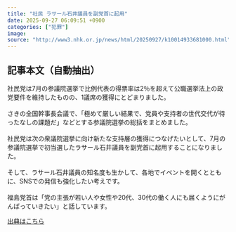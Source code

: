 ```yaml
---
title: "社民 ラサール石井議員を副党首に起用"
date: 2025-09-27 06:09:51 +0900
categories: ["犯罪"]
image: 
source: "http://www3.nhk.or.jp/news/html/20250927/k10014933681000.html"
---
```


## 記事本文（自動抽出）
<div><div class="body-text">
										<p>社民党は7月の参議院選挙で比例代表の得票率は2％を超えて公職選挙法上の政党要件を維持したものの、1議席の獲得にとどまりました。<br><br>さきの全国幹事長会議で、「極めて厳しい結果で、党員や支持者の世代交代が待ったなしの課題だ」などとする参議院選挙の総括をまとめました。<br><br>社民党は次の衆議院選挙に向け新たな支持層の獲得につなげたいとして、7月の参議院選挙で初当選したラサール石井議員を副党首に起用することになりました。<br><br>そして、ラサール石井議員の知名度も生かして、各地でイベントを開くとともに、SNSでの発信も強化したい考えです。<br><br>福島党首は「党の主張が若い人や女性や20代、30代の働く人にも届くようにがんばっていきたい」と話しています。</p>
								</div>
							</div>

[出典はこちら](http://www3.nhk.or.jp/news/html/20250927/k10014933681000.html)
